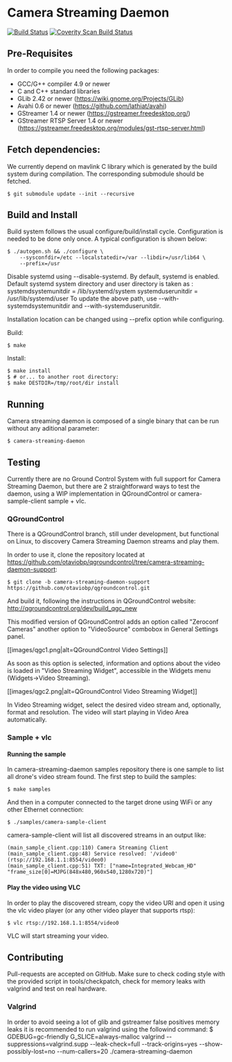 # Camera Streaming Daemon

[![Build Status](https://travis-ci.org/01org/camera-streaming-daemon.svg?branch=master)](https://travis-ci.org/01org/camera-streaming-daemon) <a href="https://scan.coverity.com/projects/01org-camera-streaming-daemon">
  <img alt="Coverity Scan Build Status"
       src="https://scan.coverity.com/projects/12056/badge.svg"/>
</a>

## Pre-Requisites
In order to compile you need the following packages:

 - GCC/G++ compiler 4.9 or newer
 - C and C++ standard libraries
 - GLib 2.42 or newer (https://wiki.gnome.org/Projects/GLib)
 - Avahi 0.6 or newer (https://github.com/lathiat/avahi)
 - GStreamer 1.4 or newer (https://gstreamer.freedesktop.org/)
 - GStreamer RTSP Server 1.4 or newer (https://gstreamer.freedesktop.org/modules/gst-rtsp-server.html)

## Fetch dependencies: ##

We currently depend on mavlink C library which is generated by the build
system during compilation. The corresponding submodule should be fetched.

    $ git submodule update --init --recursive

## Build and Install

Build system follows the usual configure/build/install cycle. Configuration is needed to be done only once. A typical configuration is shown below:

    $ ./autogen.sh && ./configure \
        --sysconfdir=/etc --localstatedir=/var --libdir=/usr/lib64 \
        --prefix=/usr

Disable systemd using --disable-systemd. By default, systemd is enabled.
Default systemd system directory and user directory is taken as :
        systemdsystemunitdir = /lib/systemd/system
        systemduserunitdir = /usr/lib/systemd/user
To update the above path, use --with-systemdsystemunitdir and --with-systemduserunitdir.

Installation location can be changed using --prefix option while configuring.

Build:

    $ make

Install:

    $ make install
    $ # or... to another root directory:
    $ make DESTDIR=/tmp/root/dir install

## Running

Camera streaming daemon is composed of a single binary that can be run without any aditional parameter:

    $ camera-streaming-daemon

## Testing

Currently there are no Ground Control System with full support for Camera Streaming Daemon, but there are 2 straightforward ways to test the daemon, using a WIP implementation in QGroundControl or camera-sample-client sample + vlc.

### QGroundControl

There is a QGroundControl branch, still under development, but functional on Linux, to discovery Camera Streaming Daemon streams and play them.

In order to use it, clone the repository located at https://github.com/otaviobp/qgroundcontrol/tree/camera-streaming-daemon-support:

    $ git clone -b camera-streaming-daemon-support https://github.com/otaviobp/qgroundcontrol.git

And build it, following the instructions in QGroundControl website: http://qgroundcontrol.org/dev/build_qgc_new

This modified version of QGroundControl adds an option called "Zeroconf Cameras" another option to "VideoSource" combobox in General Settings panel.

[[images/qgc1.png|alt=QGroundControl Video Settings]]

As soon as this option is selected, information and options about the video is loaded in "Video Streaming Widget", accessible in the Widgets menu (Widgets->Video Streaming).

[[images/qgc2.png|alt=QGroundControl Video Streaming Widget]]

In Video Streaming widget, select the desired video stream and, optionally, format and resolution. The video will start playing in Video Area automatically.

### Sample + vlc

#### Running the sample
In camera-streaming-daemon samples repository there is one sample to list all drone's video stream found.
The first step to build the samples:

    $ make samples

And then in a computer connected to the target drone using WiFi or any other Ethernet connection:

    $ ./samples/camera-sample-client

camera-sample-client will list all discovered streams in an output like:

    (main_sample_client.cpp:110) Camera Streaming Client
    (main_sample_client.cpp:48) Service resolved: '/video0' (rtsp://192.168.1.1:8554/video0)
    (main_sample_client.cpp:51) TXT: ["name=Integrated_Webcam_HD"
    "frame_size[0]=MJPG(848x480,960x540,1280x720)"]

#### Play the video using VLC

In order to play the discovered stream, copy the video URI and open it using the vlc video player (or any other video player that supports rtsp):

    $ vlc rtsp://192.168.1.1:8554/video0

VLC will start streaming your video.

## Contributing

Pull-requests are accepted on GitHub. Make sure to check coding style with the
provided script in tools/checkpatch, check for memory leaks with valgrind and
test on real hardware.

### Valgrind

In order to avoid seeing a lot of glib and gstreamer false positives memory leaks it is recommended to run valgrind using the followind command:
    $ GDEBUG=gc-friendly G_SLICE=always-malloc valgrind --suppressions=valgrind.supp --leak-check=full --track-origins=yes --show-possibly-lost=no --num-callers=20 ./camera-streaming-daemon
